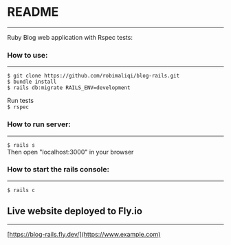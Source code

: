 # README

---

Ruby Blog web application with Rspec tests:

### How to use:

---

`$ git clone https://github.com/robimaliqi/blog-rails.git`<br />
`$ bundle install`<br />
`$ rails db:migrate RAILS_ENV=development`<br />

Run tests<br />
`$ rspec`

### How to run server:

---

`$ rails s`<br />
Then open "localhost:3000" in your browser

### How to start the rails console:

---

`$ rails c`

## Live website deployed to Fly.io

---

[https://blog-rails.fly.dev/](https://www.example.com)
